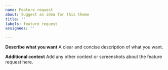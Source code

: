 ```yaml
---
name: Feature request
about: Suggest an idea for this theme
title: ''
labels: feature request
assignees: ''

---
```


**Describe what you want**
A clear and concise description of what you want.


**Additional context**
Add any other context or screenshots about the feature request here.

